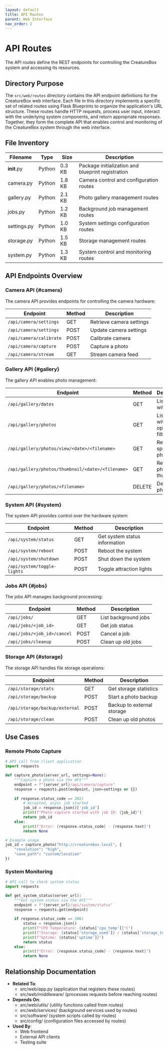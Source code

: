 ```yaml
---
layout: default
title: API Routes
parent: Web Interface
nav_order: 2
---
```


# API Routes

The API routes define the REST endpoints for controlling the CreatureBox system and accessing its resources.

## Directory Purpose
The `src/web/routes` directory contains the API endpoint definitions for the CreatureBox web interface. Each file in this directory implements a specific set of related routes using Flask Blueprints to organize the application's URL structure. These routes handle HTTP requests, process user input, interact with the underlying system components, and return appropriate responses. Together, they form the complete API that enables control and monitoring of the CreatureBox system through the web interface.

## File Inventory
| Filename | Type | Size | Description |
|----------|------|------|-------------|
| __init__.py | Python | 0.3 KB | Package initialization and blueprint registration |
| camera.py | Python | 1.8 KB | Camera control and configuration routes |
| gallery.py | Python | 2.1 KB | Photo gallery management routes |
| jobs.py | Python | 1.2 KB | Background job management routes |
| settings.py | Python | 1.0 KB | System settings configuration routes |
| storage.py | Python | 1.5 KB | Storage management routes |
| system.py | Python | 1.3 KB | System control and monitoring routes |

## API Endpoints Overview

### Camera API {#camera}

The camera API provides endpoints for controlling the camera hardware:

| Endpoint | Method | Description |
|----------|--------|-------------|
| `/api/camera/settings` | GET | Retrieve camera settings |
| `/api/camera/settings` | POST | Update camera settings |
| `/api/camera/calibrate` | POST | Calibrate camera |
| `/api/camera/capture` | POST | Capture a photo |
| `/api/camera/stream` | GET | Stream camera feed |

### Gallery API {#gallery}

The gallery API enables photo management:

| Endpoint | Method | Description |
|----------|--------|-------------|
| `/api/gallery/dates` | GET | List dates with photos |
| `/api/gallery/photos` | GET | List photos with optional filtering |
| `/api/gallery/photos/view/<date>/<filename>` | GET | Retrieve specific photo |
| `/api/gallery/photos/thumbnail/<date>/<filename>` | GET | Retrieve photo thumbnail |
| `/api/gallery/photos/<filename>` | DELETE | Delete a photo |

### System API {#system}

The system API provides control over the hardware system:

| Endpoint | Method | Description |
|----------|--------|-------------|
| `/api/system/status` | GET | Get system status information |
| `/api/system/reboot` | POST | Reboot the system |
| `/api/system/shutdown` | POST | Shut down the system |
| `/api/system/toggle-lights` | POST | Toggle attraction lights |

### Jobs API {#jobs}

The jobs API manages background processing:

| Endpoint | Method | Description |
|----------|--------|-------------|
| `/api/jobs/` | GET | List background jobs |
| `/api/jobs/<job_id>` | GET | Get job status |
| `/api/jobs/<job_id>/cancel` | POST | Cancel a job |
| `/api/jobs/cleanup` | POST | Clean up old jobs |

### Storage API {#storage}

The storage API handles file storage operations:

| Endpoint | Method | Description |
|----------|--------|-------------|
| `/api/storage/stats` | GET | Get storage statistics |
| `/api/storage/backup` | POST | Start a photo backup |
| `/api/storage/backup/external` | POST | Backup to external storage |
| `/api/storage/clean` | POST | Clean up old photos |

## Use Cases

### Remote Photo Capture
```python
# API call from client application
import requests

def capture_photo(server_url, settings=None):
    """Capture a photo via the API"""
    endpoint = f"{server_url}/api/camera/capture"
    response = requests.post(endpoint, json=settings or {})
    
    if response.status_code == 202:
        # Accepted, async job started
        job_id = response.json()['job_id']
        print(f"Photo capture started with job ID: {job_id}")
        return job_id
    else:
        print(f"Error: {response.status_code} - {response.text}")
        return None

# Example usage
job_id = capture_photo("http://creaturebox.local", {
    "resolution": "high",
    "save_path": "custom/location"
})
```

### System Monitoring
```python
# API call to check system status
import requests

def get_system_status(server_url):
    """Get system status via the API"""
    endpoint = f"{server_url}/api/system/status"
    response = requests.get(endpoint)
    
    if response.status_code == 200:
        status = response.json()
        print(f"CPU Temperature: {status['cpu_temp']}°C")
        print(f"Storage: {status['storage_used']} / {status['storage_total']} GB")
        print(f"Uptime: {status['uptime']}")
        return status
    else:
        print(f"Error: {response.status_code} - {response.text}")
        return None
```

## Relationship Documentation
- **Related To**:
  * src/web/app.py (application that registers these routes)
  * src/web/middleware/ (processes requests before reaching routes)
- **Depends On**:
  * src/web/utils/ (utility functions called from routes)
  * src/web/services/ (background services used by routes)
  * src/software/ (system scripts called by routes)
  * src/config/ (configuration files accessed by routes)
- **Used By**:
  * Web frontend
  * External API clients
  * Testing suite